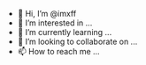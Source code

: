 - 👋 Hi, I’m @imxff
- 👀 I’m interested in ...
- 🌱 I’m currently learning ...
- 💞️ I’m looking to collaborate on ...
- 📫 How to reach me ...

<!---
imxff/imxff is a ✨ special ✨ repository because its `README.md` (this file) appears on your GitHub profile.
You can click the Preview link to take a look at your changes.
--->
